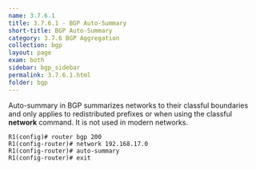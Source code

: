 ```yaml
---
name: 3.7.6.1
title: 3.7.6.1 - BGP Auto-Summary
short-title: BGP Auto-Summary
category: 3.7.6 BGP Aggregation
collection: bgp
layout: page
exam: both
sidebar: bgp_sidebar
permalink: 3.7.6.1.html
folder: bgp
---
```

Auto-summary in BGP summarizes networks to their classful boundaries and only applies to redistributed prefixes or when using the classful **network** command. It is not used in modern networks.
```
R1(config)# router bgp 200
R1(config-router)# network 192.168.17.0
R1(config-router)# auto-summary
R1(config-router)# exit
```
